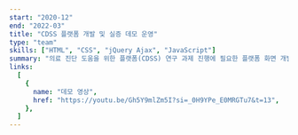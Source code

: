 ```yaml
---
start: "2020-12"
end: "2022-03"
title: "CDSS 플랫폼 개발 및 실증 데모 운영"
type: "team"
skills: ["HTML", "CSS", "jQuery Ajax", "JavaScript"]
summary: "의료 진단 도움을 위한 플랫폼(CDSS) 연구 과제 진행에 필요한 플랫폼 화면 개발 및 프로토콜에 따른 사용자 흐름 설계"
links:
  [
    {
      name: "데모 영상",
      href: "https://youtu.be/Gh5Y9mlZm5I?si=_0H9YPe_E0MRGTu7&t=13",
    },
  ]
---
```

